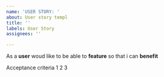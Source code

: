 ```yaml
---
name: 'USER STORY: '
about: User story templ
title: ''
labels: User Story
assignees: ''

---
```


As a **user** woud like to be able to **feature** so that i can **benefit**

Acceptance criteria
1
2
3
